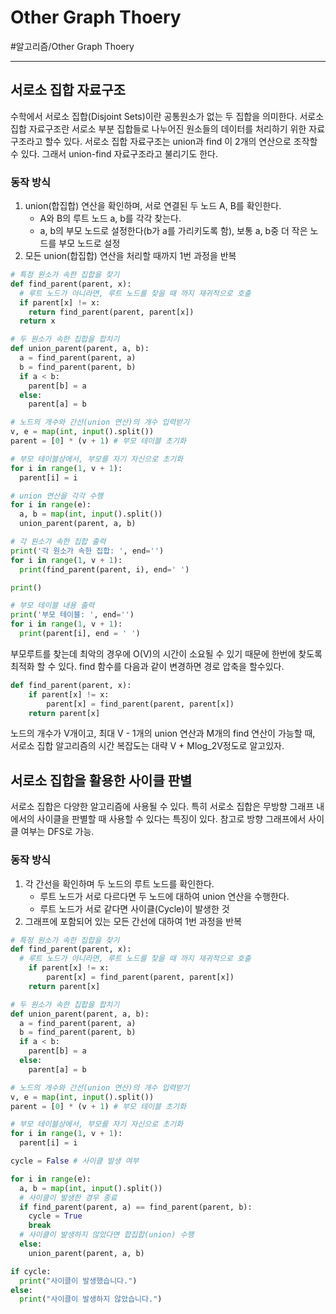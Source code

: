 # Other Graph Thoery
#알고리즘/Other Graph Thoery

---

## 서로소 집합 자료구조
수학에서 서로소 집합(Disjoint Sets)이란 공통원소가 없는 두 집합을 의미한다. 서로소 집합 자료구조란 서로소 부분 집합들로 나누어진 원소들의 데이터를 처리하기 위한 자료구조라고 할수 있다. 서로소 집합 자료구조는 union과 find 이 2개의 연산으로 조작할 수 있다. 그래서 union-find 자료구조라고 불리기도 한다.

### 동작 방식 
1. union(합집합) 연산을 확인하며, 서로 연결된 두 노드 A, B를 확인한다.
    - A와 B의 루트 노드 a, b를 각각 찾는다.
    - a, b의 부모 노드로 설정한다(b가 a를 가리키도록 함), 보통 a, b중 더 작은 노드를 부모 노드로 설정
2. 모든 union(합집합) 연산을 처리할 때까지 1번 과정을 반복

```python
# 특정 원소가 속한 집합을 찾기
def find_parent(parent, x):
  # 루트 노드가 아니라면, 루트 노드를 찾을 때 까지 재귀적으로 호출
  if parent[x] != x:
    return find_parent(parent, parent[x])
  return x

# 두 원소가 속한 집합을 합치기
def union_parent(parent, a, b):
  a = find_parent(parent, a)
  b = find_parent(parent, b)
  if a < b:
    parent[b] = a
  else:
    parent[a] = b

# 노드의 개수와 간선(union 연산)의 개수 입력받기
v, e = map(int, input().split())
parent = [0] * (v + 1) # 부모 테이블 초기화

# 부모 테이블상에서, 부모를 자기 자신으로 초기화
for i in range(1, v + 1):
  parent[i] = i

# union 연산을 각각 수행
for i in range(e):
  a, b = map(int, input().split())
  union_parent(parent, a, b)

# 각 원소가 속한 집합 출력
print('각 원소가 속한 집합: ', end='')
for i in range(1, v + 1):
  print(find_parent(parent, i), end=' ')

print()

# 부모 테이블 내용 출력
print('부모 테이블: ', end='')
for i in range(1, v + 1):
  print(parent[i], end = ' ')
```

부모루트를 찾는데 최악의 경우에 O(V)의 시간이 소요될 수 있기 때문에 한번에 찾도록 최적화 할 수 있다. find 함수를 다음과 같이 변경하면 경로 압축을 할수있다.

```python
def find_parent(parent, x):
    if parent[x] != x:
        parent[x] = find_parent(parent, parent[x])
    return parent[x]
```

노드의 개수가 V개이고, 최대 V - 1개의 union 연산과 M개의 find 연산이 가능할 때, 서로소 집합 알고리즘의 시간 복잡도는 대략 V + Mlog_2V정도로 알고있자.

## 서로소 집합을 활용한 사이클 판별
서로소 집합은 다양한 알고리즘에 사용될 수 있다. 특히 서로소 집합은 무방향 그래프 내에서의 사이클을 판별할 때 사용할 수 있다는 특징이 있다. 참고로 방향 그래프에서 사이클 여부는 DFS로 가능.

### 동작 방식
1. 각 간선을 확인하며 두 노드의 루트 노드를 확인한다.
    - 루트 노드가 서로 다르다면 두 노드에 대하여 union 연산을 수행한다.
    - 루트 노드가 서로 같다면 사이클(Cycle)이 발생한 것
2. 그래프에 포함되어 있는 모든 간선에 대하여 1번 과정을 반복

```python
# 특정 원소가 속한 집합을 찾기
def find_parent(parent, x):
  # 루트 노드가 아니라면, 루트 노드를 찾을 때 까지 재귀적으로 호출
    if parent[x] != x:
        parent[x] = find_parent(parent, parent[x])
    return parent[x]

# 두 원소가 속한 집합을 합치기
def union_parent(parent, a, b):
  a = find_parent(parent, a)
  b = find_parent(parent, b)
  if a < b:
    parent[b] = a
  else:
    parent[a] = b

# 노드의 개수와 간선(union 연산)의 개수 입력받기
v, e = map(int, input().split())
parent = [0] * (v + 1) # 부모 테이블 초기화

# 부모 테이블상에서, 부모를 자기 자신으로 초기화
for i in range(1, v + 1):
  parent[i] = i

cycle = False # 사이클 발생 여부

for i in range(e):
  a, b = map(int, input().split())
  # 사이클이 발생한 경우 종료
  if find_parent(parent, a) == find_parent(parent, b):
    cycle = True
    break
  # 사이클이 발생하지 않았다면 합집합(union) 수행
  else:
    union_parent(parent, a, b)

if cycle:
  print("사이클이 발생했습니다.")
else:
  print("사이클이 발생하지 않았습니다.")
```